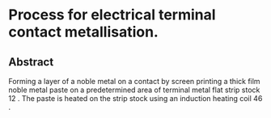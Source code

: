 # Process for electrical terminal contact metallisation.

## Abstract
Forming a layer of a noble metal on a contact by screen printing a thick film noble metal paste on a predetermined area of terminal metal flat strip stock 12 . The paste is heated on the strip stock using an induction heating coil 46 .